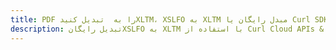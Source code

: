 ---title: PDF را به  تبدیل کنیدXLTM، XSLFO به XLTM مبدل رایگان یا Curl SDKdescription: تبدیل رایگانXSLFO به XLTM با استفاده از Curl Cloud APIs & SDK همچنین اسناد PDF را در Cloud ایجاد، ویرایش و رندر کنید.---